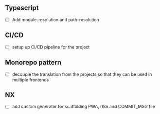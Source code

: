 ## Typescript

- [ ] Add module-resolution and path-resolution


## CI/CD

- [ ] setup up CI/CD pipeline for the project

## Monorepo pattern

- [ ] decouple the translation from the projects so that they can be used in multiple frontends

## NX

- [ ] add custom generator for scaffolding PWA, i18n and COMMIT_MSG file